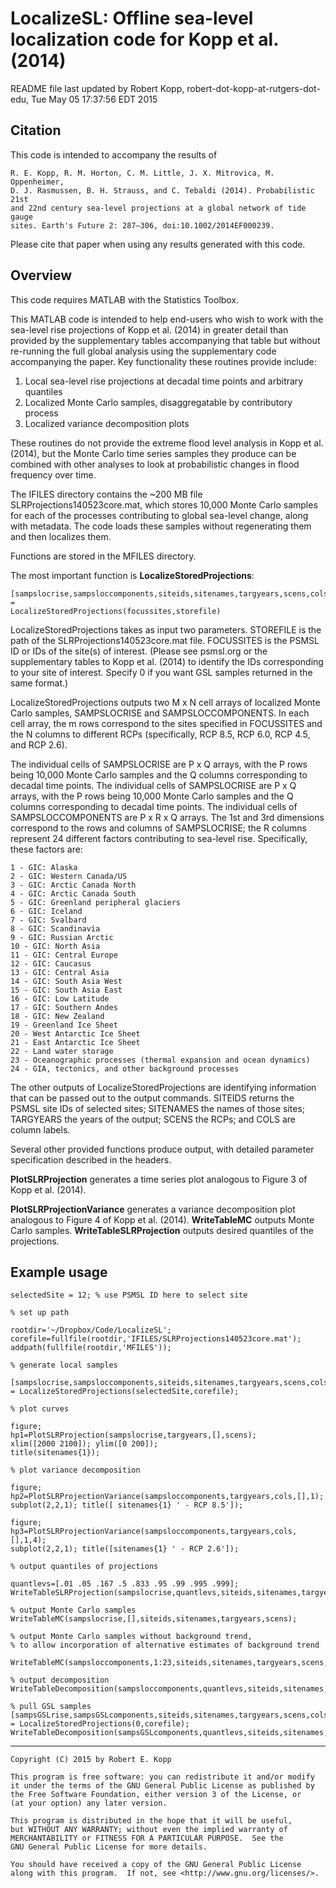 # LocalizeSL: Offline sea-level localization code for Kopp et al. (2014)

README file last updated by Robert Kopp, robert-dot-kopp-at-rutgers-dot-edu, Tue May 05 17:37:56 EDT 2015

## Citation

This code is intended to accompany the results of

	R. E. Kopp, R. M. Horton, C. M. Little, J. X. Mitrovica, M. Oppenheimer,
	D. J. Rasmussen, B. H. Strauss, and C. Tebaldi (2014). Probabilistic 21st
	and 22nd century sea-level projections at a global network of tide	gauge
	sites. Earth's Future 2: 287–306, doi:10.1002/2014EF000239. 

Please cite that paper when using any results generated with this code.

## Overview

This code requires MATLAB with the Statistics Toolbox.

This MATLAB code is intended to help end-users who wish to work with the sea-level rise projections of Kopp et al. (2014) in greater detail than provided by the supplementary tables accompanying that table but without re-running the full global analysis using the supplementary code accompanying the paper. Key functionality these routines provide include:

1. Local sea-level rise projections at decadal time points and arbitrary quantiles
2. Localized Monte Carlo samples, disaggregatable by contributory process
3. Localized variance decomposition plots 

These routines do not provide the extreme flood level analysis in Kopp et al. (2014), but the Monte Carlo time series samples they produce can be combined with other analyses to look at probabilistic changes in flood frequency over time.

The IFILES directory contains the ~200 MB file SLRProjections140523core.mat, which stores 10,000 Monte Carlo samples for each of the processes contributing to global sea-level change, along with metadata. The code loads these samples without regenerating them and then localizes them.

Functions are stored in the MFILES directory.

The most important function is **LocalizeStoredProjections**:

 	[sampslocrise,sampsloccomponents,siteids,sitenames,targyears,scens,cols] =
	LocalizeStoredProjections(focussites,storefile)

LocalizeStoredProjections takes as input two parameters. STOREFILE is the path of the SLRProjections140523core.mat file. FOCUSSITES is the PSMSL ID or IDs of the site(s) of interest. (Please see psmsl.org or the supplementary tables to Kopp et al. (2014) to identify the IDs corresponding to your site of interest. Specify 0 if you want GSL samples returned in the same format.)

LocalizeStoredProjections outputs two M x N cell arrays of localized Monte Carlo samples, SAMPSLOCRISE and SAMPSLOCCOMPONENTS. In each cell array, the m rows correspond to the sites specified in FOCUSSITES and the N columns to different RCPs (specifically, RCP 8.5, RCP 6.0, RCP 4.5, and RCP 2.6). 

The individual cells of SAMPSLOCRISE are P x Q arrays, with the P rows being 10,000 Monte Carlo samples and the Q columns corresponding to decadal time points. The individual cells of SAMPSLOCRISE are P x Q arrays, with the P rows being 10,000 Monte Carlo samples and the Q columns corresponding to decadal time points. The individual cells of SAMPSLOCCOMPONENTS are P x R x Q arrays. The 1st and 3rd dimensions correspond to the rows and columns of SAMPSLOCRISE; the R columns represent 24 different factors contributing to sea-level rise. Specifically, these factors are:

	1 - GIC: Alaska
	2 - GIC: Western Canada/US
	3 - GIC: Arctic Canada North
	4 - GIC: Arctic Canada South
	5 - GIC: Greenland peripheral glaciers
	6 - GIC: Iceland
	7 - GIC: Svalbard
	8 - GIC: Scandinavia
	9 - GIC: Russian Arctic
	10 - GIC: North Asia
	11 - GIC: Central Europe
	12 - GIC: Caucasus
	13 - GIC: Central Asia
	14 - GIC: South Asia West
	15 - GIC: South Asia East
	16 - GIC: Low Latitude
	17 - GIC: Southern Andes
	18 - GIC: New Zealand
	19 - Greenland Ice Sheet
	20 - West Antarctic Ice Sheet
	21 - East Antarctic Ice Sheet
	22 - Land water storage
	23 - Oceanographic processes (thermal expansion and ocean dynamics)
	24 - GIA, tectonics, and other background processes
	
The other outputs of LocalizeStoredProjections are identifying information that can be passed out to the output commands. SITEIDS returns the PSMSL site IDs of selected sites; SITENAMES the names of those sites; TARGYEARS the years of the output; SCENS the RCPs; and COLS are column labels.

Several other provided functions produce output, with detailed parameter specification described in the headers.

**PlotSLRProjection** generates a time series plot analogous to Figure 3 of Kopp et al. (2014).

**PlotSLRProjectionVariance** generates a variance decomposition plot analogous to Figure 4 of Kopp et al. (2014).
**WriteTableMC** outputs Monte Carlo samples.
**WriteTableSLRProjection** outputs desired quantiles of the projections.

## Example usage

	selectedSite = 12; % use PSMSL ID here to select site

	% set up path
	
	rootdir='~/Dropbox/Code/LocalizeSL';
	corefile=fullfile(rootdir,'IFILES/SLRProjections140523core.mat');
	addpath(fullfile(rootdir,'MFILES'));
	
	% generate local samples
	
	[sampslocrise,sampsloccomponents,siteids,sitenames,targyears,scens,cols] = LocalizeStoredProjections(selectedSite,corefile);
	
	% plot curves
	
	figure;
	hp1=PlotSLRProjection(sampslocrise,targyears,[],scens);
	xlim([2000 2100]); ylim([0 200]);
	title(sitenames{1});
	
	% plot variance decomposition
	
	figure;
	hp2=PlotSLRProjectionVariance(sampsloccomponents,targyears,cols,[],1);
	subplot(2,2,1); title([ sitenames{1} ' - RCP 8.5']);
	
	figure;
	hp3=PlotSLRProjectionVariance(sampsloccomponents,targyears,cols,[],1,4);
	subplot(2,2,1); title([sitenames{1} ' - RCP 2.6']);
	
	% output quantiles of projections
	
	quantlevs=[.01 .05 .167 .5 .833 .95 .99 .995 .999];
	WriteTableSLRProjection(sampslocrise,quantlevs,siteids,sitenames,targyears,scens);
	
	% output Monte Carlo samples
	WriteTableMC(sampslocrise,[],siteids,sitenames,targyears,scens);
	
	% output Monte Carlo samples without background trend,
	% to allow incorporation of alternative estimates of background trend
	
	WriteTableMC(sampsloccomponents,1:23,siteids,sitenames,targyears,scens,'LSLProj_nobkgd_');
	
	% output decomposition
	WriteTableDecomposition(sampsloccomponents,quantlevs,siteids,sitenames,targyears,cols,scens);

	% pull GSL samples
	[sampsGSLrise,sampsGSLcomponents,siteids,sitenames,targyears,scens,cols] = LocalizeStoredProjections(0,corefile);
	WriteTableDecomposition(sampsGSLcomponents,quantlevs,siteids,sitenames,targyears,cols,scens);

	

----

    Copyright (C) 2015 by Robert E. Kopp

    This program is free software: you can redistribute it and/or modify
    it under the terms of the GNU General Public License as published by
    the Free Software Foundation, either version 3 of the License, or
    (at your option) any later version.

    This program is distributed in the hope that it will be useful,
    but WITHOUT ANY WARRANTY; without even the implied warranty of
    MERCHANTABILITY or FITNESS FOR A PARTICULAR PURPOSE.  See the
    GNU General Public License for more details.

    You should have received a copy of the GNU General Public License
    along with this program.  If not, see <http://www.gnu.org/licenses/>.
